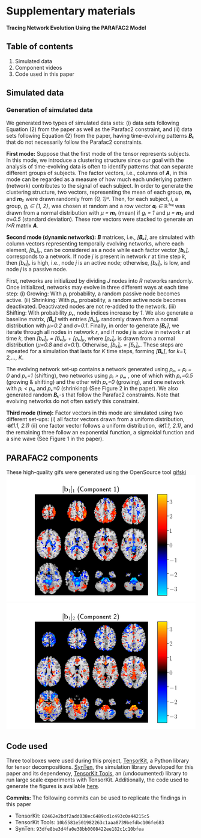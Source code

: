 # Supplementary materials
__Tracing Network Evolution Using the PARAFAC2 Model__

## Table of contents
 1. Simulated data
 2. Component videos
 3. Code used in this paper

## Simulated data

### Generation of simulated data

We generated two types of simulated data sets: (i) data sets
following Equation (2) from the paper as well as the Parafac2 constraint, and (ii) data sets
following Equation (2) from the paper, having time-evolving patterns _**B**ₖ_ that do not
necessarily follow the Parafac2 constraints.

__First mode:__ Suppose that the first mode of the tensor
represents subjects. In this mode, we introduce a clustering structure
since our goal with the analysis of time-evolving data is often to
identify patterns that can separate different groups of subjects. The
factor vectors, i.e., columns of _**A**_, in this mode can be regarded
as a measure of how much each underlying pattern (network) contributes
to the signal of each subject. In order to generate the clustering
structure, two vectors, representing the mean of each group, _**m**₁_
and _**m**₂_ were drawn randomly from _\{0, 1\}ᴿ_. Then, for each
subject, _i_, a group, _gᵢ ∈ \{1, 2\}_, was chosen at random and a
row vector _**a**ᵢ ∈ ℝ¹ˣᴿ_ was drawn from a normal
distribution with _μ = **m**₁_ (mean) if _gᵢ = 1_ and _μ = **m**₂_
and _σ=0.5_ (standard deviation). These row vectors were stacked 
to generate an _I×R_ matrix _**A**_.

__Second mode (dynamic networks):__ _**B**_ matrices, i.e.,
_[**B**ₖ]_, are simulated with column vectors representing temporally
evolving networks, where each element, _[bₖ]ⱼᵣ_, can be
considered as a node while each factor vector _[**b**ₖ]ᵣ_
corresponds to a network. If node _j_ is present in network _r_ at time
step _k_, then _[bₖ]ⱼᵣ_ is high, i.e., node _j_ is an active
node; otherwise, _[bₖ]ⱼᵣ_ is low, and node _j_ is a passive
node.

First, networks are initialized by dividing _J_ nodes into _R_ networks
randomly. Once initialized, networks may evolve in three different ways
at each time step: (i) Growing: With _pᵢ_ probability, a random passive
node becomes active. (ii) Shrinking: With _pₘ_ probability, a random
active node becomes deactivated. Deactivated nodes are not re-added to
the network. (iii) Shifting: With probability _pₛ_, node indices
increase by _1_. We also generate a baseline matrix, _[**B̃**ₖ]_
with entries _[b̃ₖ]ⱼᵣ_ randomly drawn from a normal
distribution with _μ=0.2_ and _σ=0.1_. Finally, in order to
generate _[**B**ₖ]_, we iterate through all nodes in network _r_, and
if node _j_ is active in network _r_ at time _k_, then
_[bₖ]ⱼᵣ = [b̃ₖ]ⱼᵣ +  [ρₖ]ⱼᵣ_, where
_[ρₖ]ⱼᵣ_ is drawn from a normal distribution
(_μ=0.8_ and _σ=0.1_). Otherwise,
_[bₖ]ⱼᵣ = [b̃ₖ]ⱼᵣ_. These steps are repeated for a
simulation that lasts for _K_ time steps, forming _[**B**ₖ]_, for
_k=1, 2,..., K_.

The evolving network set-up contains a network generated using
_pₘ = pᵢ = 0_ and _pₛ=1_ (shifting), two networks using _pᵢ > pₘ_ ,
one of which with _pₛ=0.5_ (growing & shifting) and the other with
_pₛ=0_ (growing), and one network with _pᵢ < pₘ_ and _pₛ=0_
(shrinking) (See Figure 2 in the paper). We also generated random _**B**ₖ_-s that
follow the Parafac2 constraints. Note that evolving networks do not
often satisfy this constraint.

__Third mode (time):__ Factor vectors in this mode are simulated
using two different set-ups: (i) all factor vectors drawn from a uniform
distribution, _𝓤(1.1, 2.1)_ (ii) one factor vector follows a uniform distribution, _𝓤(1.1, 2.1)_, and
the remaining three follow an exponential function, a sigmoidal function
and a sine wave (See Figure 1 in the paper).


## PARAFAC2 components
These high-quality gifs were generated using the OpenSource tool [gifski](https://gif.ski/)
![Component 1](component_1.gif)
![Component 2](component_2.gif)

## Code used
Three toolboxes were used during this project, [TensorKit](https://github.com/marieroald/tensorkit), a Python library for tensor decompositions. [SynTen](https://github.com/marieroald/synten), the simulation library developed for this paper and its dependency, [TensorKit Tools](https://github.com/marieroald/tensorkit_tools), an (undocumented) library to run large scale experiments with TensorKit. Additionally, the code used to generate the figures is available [here](https://github.com/marieroald/plottools).

**Commits:**
The following commits can be used to replicate the findings in this paper

 * TensorKit: `82462e2bdf2add038ec6489cd1c493c0a44215c5`
 * TensorKit Tools: `10b5581e501982263c1aaa8739befdbc106fe683`
 * SynTen: `93dfe8be3d4fa0e38bb0008422ee182c1c10bfea`
